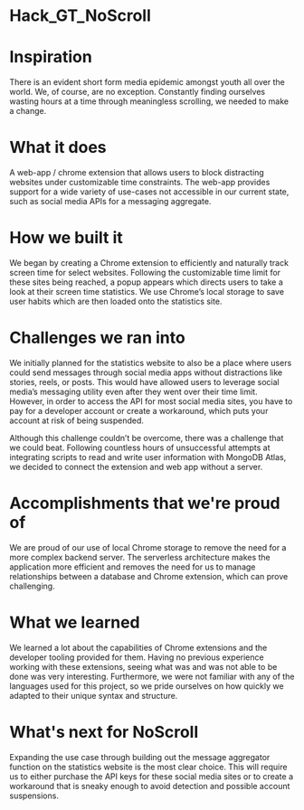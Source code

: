 # Hack_GT_NoScroll
# Inspiration
There is an evident short form media epidemic amongst youth all over the world. We, of course, are no exception. Constantly finding ourselves wasting hours at a time through meaningless scrolling, we needed to make a change.

# What it does
A web-app / chrome extension that allows users to block distracting websites under customizable time constraints. The web-app provides support for a wide variety of use-cases not accessible in our current state, such as social media APIs for a messaging aggregate.

# How we built it
We began by creating a Chrome extension to efficiently and naturally track screen time for select websites. Following the customizable time limit for these sites being reached, a popup appears which directs users to take a look at their screen time statistics. We use Chrome’s local storage to save user habits which are then loaded onto the statistics site.

# Challenges we ran into
We initially planned for the statistics website to also be a place where users could send messages through social media apps without distractions like stories, reels, or posts. This would have allowed users to leverage social media’s messaging utility even after they went over their time limit. However, in order to access the API for most social media sites, you have to pay for a developer account or create a workaround, which puts your account at risk of being suspended.

Although this challenge couldn’t be overcome, there was a challenge that we could beat. Following countless hours of unsuccessful attempts at integrating scripts to read and write user information with MongoDB Atlas, we decided to connect the extension and web app without a server.

# Accomplishments that we're proud of
We are proud of our use of local Chrome storage to remove the need for a more complex backend server. The serverless architecture makes the application more efficient and removes the need for us to manage relationships between a database and Chrome extension, which can prove challenging.

# What we learned
We learned a lot about the capabilities of Chrome extensions and the developer tooling provided for them. Having no previous experience working with these extensions, seeing what was and was not able to be done was very interesting. Furthermore, we were not familiar with any of the languages used for this project, so we pride ourselves on how quickly we adapted to their unique syntax and structure.

# What's next for NoScroll
Expanding the use case through building out the message aggregator function on the statistics website is the most clear choice. This will require us to either purchase the API keys for these social media sites or to create a workaround that is sneaky enough to avoid detection and possible account suspensions.
